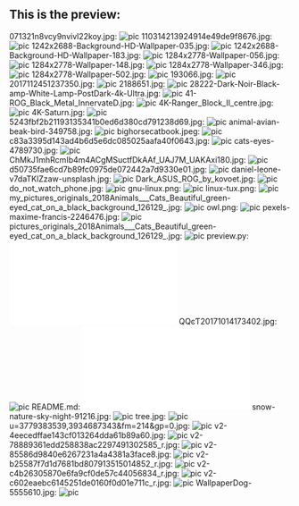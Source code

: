 ## This is the preview:
071321n8vcy9nvivl22koy.jpg:
![pic](071321n8vcy9nvivl22koy.jpg)
110314213924914e49de9f8676.jpg:
![pic](110314213924914e49de9f8676.jpg)
1242x2688-Background-HD-Wallpaper-035.jpg:
![pic](1242x2688-Background-HD-Wallpaper-035.jpg)
1242x2688-Background-HD-Wallpaper-183.jpg:
![pic](1242x2688-Background-HD-Wallpaper-183.jpg)
1284x2778-Wallpaper-056.jpg:
![pic](1284x2778-Wallpaper-056.jpg)
1284x2778-Wallpaper-148.jpg:
![pic](1284x2778-Wallpaper-148.jpg)
1284x2778-Wallpaper-346.jpg:
![pic](1284x2778-Wallpaper-346.jpg)
1284x2778-Wallpaper-502.jpg:
![pic](1284x2778-Wallpaper-502.jpg)
193066.jpg:
![pic](193066.jpg)
2017112451237350.jpg:
![pic](2017112451237350.jpg)
2188651.jpg:
![pic](2188651.jpg)
28222-Dark-Noir-Black-amp-White-Lamp-PostDark-4k-Ultra.jpg:
![pic](28222-Dark-Noir-Black-amp-White-Lamp-PostDark-4k-Ultra.jpg)
41-ROG_Black_Metal_InnervateD.jpg:
![pic](41-ROG_Black_Metal_InnervateD.jpg)
4K-Ranger_Block_II_centre.jpg:
![pic](4K-Ranger_Block_II_centre.jpg)
4K-Saturn.jpg:
![pic](4K-Saturn.jpg)
5243fbf2b21193135341b0ed6d380cd791238d69.jpg:
![pic](5243fbf2b21193135341b0ed6d380cd791238d69.jpg)
animal-avian-beak-bird-349758.jpg:
![pic](animal-avian-beak-bird-349758.jpg)
bighorsecatbook.jpeg:
![pic](bighorsecatbook.jpeg)
c83a3395d143ad4b6d5e6dc085025aafa40f0643.jpg:
![pic](c83a3395d143ad4b6d5e6dc085025aafa40f0643.jpg)
cats-eyes-4789730.jpg:
![pic](cats-eyes-4789730.jpg)
ChMkJ1mhRcmIb4m4ACgMSuctfDkAAf_UAJ7M_UAKAxi180.jpg:
![pic](ChMkJ1mhRcmIb4m4ACgMSuctfDkAAf_UAJ7M_UAKAxi180.jpg)
d50735fae6cd7b89fc0975de072442a7d9330e01.jpg:
![pic](d50735fae6cd7b89fc0975de072442a7d9330e01.jpg)
daniel-leone-v7daTKlZzaw-unsplash.jpg:
![pic](daniel-leone-v7daTKlZzaw-unsplash.jpg)
Dark_ASUS_ROG_by_kovoet.jpg:
![pic](Dark_ASUS_ROG_by_kovoet.jpg)
do_not_watch_phone.jpg:
![pic](do_not_watch_phone.jpg)
gnu-linux.png:
![pic](gnu-linux.png)
linux-tux.png:
![pic](linux-tux.png)
my_pictures_originals_2018Animals___Cats_Beautiful_green-eyed_cat_on_a_black_background_126129_.jpg:
![pic](my_pictures_originals_2018Animals___Cats_Beautiful_green-eyed_cat_on_a_black_background_126129_.jpg)
owl.png:
![pic](owl.png)
pexels-maxime-francis-2246476.jpg:
![pic](pexels-maxime-francis-2246476.jpg)
pictures_originals_2018Animals___Cats_Beautiful_green-eyed_cat_on_a_black_background_126129_.jpg:
![pic](pictures_originals_2018Animals___Cats_Beautiful_green-eyed_cat_on_a_black_background_126129_.jpg)
preview.py:
![pic](preview.py)
QQͼƬ20171014173402.jpg:
![pic](QQͼƬ20171014173402.jpg)
README.md:
![pic](README.md)
snow-nature-sky-night-91216.jpg:
![pic](snow-nature-sky-night-91216.jpg)
tree.jpg:
![pic](tree.jpg)
u=3779383539,3934687343&fm=214&gp=0.jpg:
![pic](u=3779383539,3934687343&fm=214&gp=0.jpg)
v2-4eecedffae143cf013264dda61b89a60.jpg:
![pic](v2-4eecedffae143cf013264dda61b89a60.jpg)
v2-78889361edd258838ac2297491302585_r.jpg:
![pic](v2-78889361edd258838ac2297491302585_r.jpg)
v2-85586d9840e6267231a4a4381a3face8.jpg:
![pic](v2-85586d9840e6267231a4a4381a3face8.jpg)
v2-b25587f7d1d7681bd807913515014852_r.jpg:
![pic](v2-b25587f7d1d7681bd807913515014852_r.jpg)
v2-c4b26305870e6fa9cf0de57c44056834_r.jpg:
![pic](v2-c4b26305870e6fa9cf0de57c44056834_r.jpg)
v2-c602eaebc6145251de0160f0d01e711c_r.jpg:
![pic](v2-c602eaebc6145251de0160f0d01e711c_r.jpg)
WallpaperDog-5555610.jpg:
![pic](WallpaperDog-5555610.jpg)
